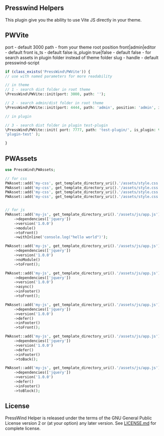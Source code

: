 ## Presswind Helpers

This plugin give you the ability to use Vite JS directly in
your theme.

## PWVite

port - default 3000
path - from your theme root
position front|admin|editor - default front
is_ts - default false
is_plugin true|false - default false - for search assets in plugin folder
instead of theme folder
slug - handle - default presswind-script

```php
if (class_exists('PressWind\PWVite')) {
// use with named parameters for more readability

// in theme
// 1 - search dist folder in root theme
\PressWind\PWVite::init(port: 3000, path: '');

// 2 - search admin/dist folder in root theme
\PressWind\PWVite::init(port: 4444, path: 'admin', position: 'admin', is_ts: false);

// in plugin

// 3 - search dist folder in plugin test-plugin
\PressWind\PWVite::init( port: 7777, path: 'test-plugin/', is_plugin: true, slug:
'plugin-test' );

}

```

## PWAssets

```php
use PressWind\PWAssets;

// for css
PWAsset::add('my-css', get_template_directory_uri().'/assets/style.css')->dependencies([])->media('all')->version('1.0.0')->toFront();
PWAsset::add('my-css', get_template_directory_uri().'/assets/style.css')->dependencies([])->media('all')->version('1.0.0')->toBack();
PWAsset::add('my-css', get_template_directory_uri().'/assets/style.css')->dependencies([])->media('all')->version('1.0.0')->toBlock();
PWAsset::add('my-css', get_template_directory_uri().'/assets/style.css')->dependencies([])->media('all')->version('1.0.0')->toLogin();


// for js
PWAsset::add('my-js', get_template_directory_uri().'/assets/js/app.js')
    ->dependencies(['jquery'])
    ->version('1.0.0')
    ->module()
    ->toFront()
    ->withInline('console.log("hello world")');

PWAsset::add('my-js', get_template_directory_uri().'/assets/js/app.js')
    ->dependencies(['jquery'])
    ->version('1.0.0')
    ->noModule()
    ->toFront();

PWAsset::add('my-js', get_template_directory_uri().'/assets/js/app.js')
    ->dependencies(['jquery'])
    ->version('1.0.0')
    ->async()
    ->inFooter()
    ->toFront();

PWAsset::add('my-js', get_template_directory_uri().'/assets/js/app.js')
    ->dependencies(['jquery'])
    ->version('1.0.0')
    ->defer()
    ->inFooter()
    ->toFront();

PWAsset::add('my-js', get_template_directory_uri().'/assets/js/app.js')
    ->dependencies(['jquery'])
    ->version('1.0.0')
    ->defer()
    ->inFooter()
    ->toBack();

PWAsset::add('my-js', get_template_directory_uri().'/assets/js/app.js')
    ->dependencies(['jquery'])
    ->version('1.0.0')
    ->defer()
    ->inFooter()
    ->toBlock();
```

## License

PressWind Helper is released under the terms of the GNU General Public License version 2 or (at your option) any later version. See [LICENSE.md](LICENSE.md) for complete license.
